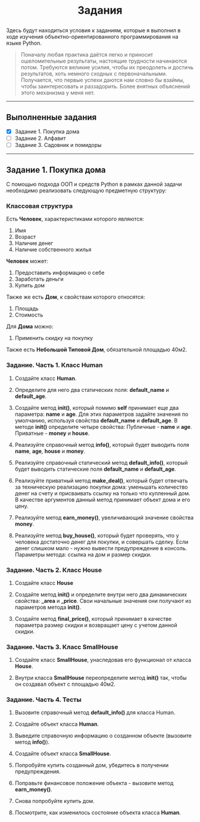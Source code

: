 <h1>
    <p align="center">Задания</p>
</h1>

Здесь будут находиться условия к заданиям, которые я выполнил в ходе изучения 
объектно-ориентированного программирования на языке Python.

>Поначалу любая практика даётся легко и приносит ошеломительные результаты, 
> настоящие трудности начинаются потом. Требуются великие усилия, чтобы их 
> преодолеть и достичь результатов, хоть немного сходных с первоначальными. 
> Получается, что первые успехи даются нам словно бы взаймы, чтобы 
> заинтересовать и раззадорить. Более внятных объяснений этого механизма у меня 
> нет.

<hr>

## Выполненные задания
- [x] Задание 1. Покупка дома
- [ ] Задание 2. Алфавит
- [ ] Задание 3. Садовник и помидоры

<hr>

## Задание 1. Покупка дома
С помощью подхода ООП и средств Python в рамках данной задачи необходимо 
реализовать следующую предметную структуру:


### Классовая структура

Есть **Человек**, характеристиками которого являются:
1. Имя 
2. Возраст
3. Наличие денег
4. Наличие собственного жилья

**Человек** может:
1. Предоставить информацию о себе
2. Заработать деньги
3. Купить дом

Также же есть **Дом**, к свойствам которого относятся:
1. Площадь
2. Стоимость

Для **Дома** можно:
1. Применить скидку на покупку

Также есть **Небольшой Типовой Дом**, обязательной площадью 40м2.
 

### Задание. Часть 1. Класс Human

1. Создайте класс **Human**.

2. Определите для него два статических поля: **default_name** и **default_age**.

3. Создайте метод **__init__()**, который помимо **self** принимает еще два 
параметра: **name** и **age**. Для этих параметров задайте значения по 
умолчанию, используя свойства **default_name** и **default_age**. В методе 
**__init__()** определите четыре свойства: Публичные - **name** и **age**. 
Приватные - **money** и **house**.

4. Реализуйте справочный метод **info()**, который будет выводить поля **name**, 
**age**, **house** и **money**.

5. Реализуйте справочный статический метод **default_info()**, который будет 
выводить статические поля **default_name** и **default_age**.

6. Реализуйте приватный метод **make_deal()**, который будет отвечать за техническую 
реализацию покупки дома: уменьшать количество денег на счету и присваивать ссылку 
на только что купленный дом. В качестве аргументов данный метод принимает объект 
дома и его цену.

7. Реализуйте метод **earn_money()**, увеличивающий значение свойства **money**.

8. Реализуйте метод **buy_house()**, который будет проверять, что у человека 
достаточно денег для покупки, и совершать сделку. Если денег слишком мало - нужно 
вывести предупреждение в консоль. Параметры метода: ссылка на дом и размер скидки.


### Задание. Часть 2. Класс House

1. Создайте класс **House**

2. Создайте метод **__init__()** и определите внутри него два динамических свойства: 
**_area** и **_price**. Свои начальные значения они получают из параметров метода 
**__init__()**.

3. Создайте метод **final_price()**, который принимает в качестве параметра размер 
скидки и возвращает цену с учетом данной скидки.


### Задание. Часть 3. Класс SmallHouse

1. Создайте класс **SmallHouse**, унаследовав его функционал от класса **House**.

2. Внутри класса **SmallHouse** переопределите метод **__init__()** так, чтобы он создавал 
объект с площадью 40м2.


### Задание. Часть 4. Тесты

1. Вызовите справочный метод **default_info()** для класса Human.

2. Создайте объект класса **Human**.

3. Выведите справочную информацию о созданном объекте (вызовите метод **info()**).

4. Создайте объект класса **SmallHouse**.

5. Попробуйте купить созданный дом, убедитесь в получении предупреждения.

6. Поправьте финансовое положение объекта - вызовите метод **earn_money()**.

7. Снова попробуйте купить дом.

8. Посмотрите, как изменилось состояние объекта класса **Human**.
